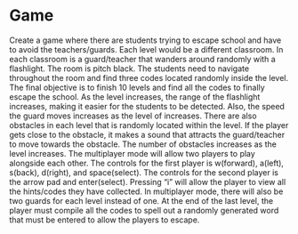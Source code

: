# Game
Create a game where there are students trying to escape school and have to avoid the teachers/guards. Each level would be a different classroom. In each classroom is a guard/teacher that wanders around randomly with a flashlight. The room is pitch black. The students need to navigate throughout the room and find three codes located randomly inside the level. The final objective is to finish 10 levels and find all the codes to finally escape the school. As the level increases, the range of the flashlight increases, making it easier for the students to be detected. Also, the speed the guard moves increases as the level of increases. There are also obstacles in each level that is randomly located within the level. If the player gets close to the obstacle, it makes a sound that attracts the guard/teacher to move towards the obstacle. The number of obstacles increases as the level increases. 
The multiplayer mode will allow two players to play alongside each other. The controls for the first player is w(forward), a(left), s(back), d(right), and space(select). The controls for the second player is the arrow pad and enter(select). Pressing “i” will allow the player to view all the hints/codes they have collected. In multiplayer mode, there will also be two guards for each level instead of one.
At the end of the last level, the player must compile all the codes to spell out a randomly generated word that must be entered to allow the players to escape. 
